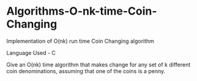 # Algorithms-O-nk-time-Coin-Changing
Implementation of O(nk) run time Coin Changing algorithm

Language Used - C

Give an O(nk) time algorithm that makes change for any set of k different coin denominations, assuming that one of the coins is a penny.  
